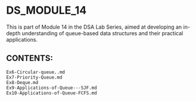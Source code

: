 # DS_MODULE_14
This is part of Module 14 in the DSA Lab Series, aimed at developing an in-depth understanding of queue-based data structures and their practical applications.

## CONTENTS:
```
Ex6-Circular-queue..md
Ex7-Priority-Queue.md
Ex8-Deque.md
Ex9-Applications-of-Queue---SJF.md
Ex10-Applications-of-Queue-FCFS.md
```
